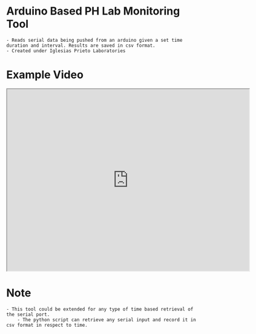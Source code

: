 # Arduino Based PH Lab Monitoring Tool
	- Reads serial data being pushed from an arduino given a set time duration and interval. Results are saved in csv format.
	- Created under Iglesias Prieto Laboratories
# Example Video

<iframe src="https://drive.google.com/file/d/0B0Z_b6EXdxplY012ZUdpc3duRmM/preview" width="640" height="480"></iframe>


# Note
	- This tool could be extended for any type of time based retrieval of the serial port.
		- The python script can retrieve any serial input and record it in csv format in respect to time.